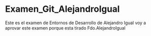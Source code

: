 # Examen_Git_AlejandroIgual
Este es el examen de Entornos de Desarrollo de Alejandro Igual
voy a aprovar este examen porque esta tirado
	Fdo.AlejandroIgual
